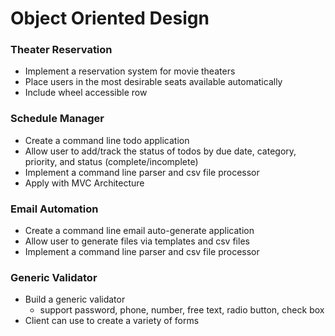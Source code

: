 # Object Oriented Design


### Theater Reservation
- Implement a reservation system for movie theaters
- Place users in the most desirable seats available automatically
- Include wheel accessible row

### Schedule Manager
- Create a command line todo application
- Allow user to add/track the status of todos by due date, category, priority, and status (complete/incomplete)
- Implement a command line parser and csv file processor
- Apply with MVC Architecture

### Email Automation
- Create a command line email auto-generate application
- Allow user to generate files via templates and csv files
- Implement a command line parser and csv file processor

### Generic Validator
- Build a generic validator
	- support password, phone, number, free text, radio button, check box
- Client can use to create a variety of forms

